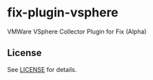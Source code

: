 # fix-plugin-vsphere
VMWare VSphere Collector Plugin for Fix (Alpha)

## License
See [LICENSE](../../LICENSE) for details.
